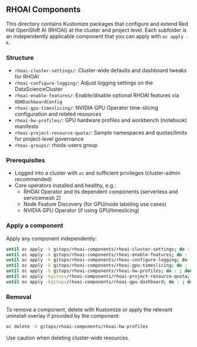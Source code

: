 ## RHOAI Components

This directory contains Kustomize packages that configure and extend Red Hat OpenShift AI (RHOAI) at the cluster and project level. Each subfolder is an independently applicable component that you can apply with `oc apply -k`.

### Structure
- `rhoai-cluster-settings/`: Cluster-wide defaults and dashboard tweaks for RHOAI
- `rhoai-configure-logging/`: Adjust logging settings on the DataScienceCluster
- `rhoai-enable-features/`: Enable/disable optional RHOAI features via `ODHDashboardConfig`
- `rhoai-gpu-timeslicing/`: NVIDIA GPU Operator time-slicing configuration and related resources
- `rhoai-hw-profiles/`: GPU hardware profiles and workbench (notebook) manifests
- `rhoai-project-resource-quota/`: Sample namespaces and quotas/limits for project-level governance
- `rhoai-groups/`: rhods-users group

### Prerequisites
- Logged into a cluster with `oc` and sufficient privileges (cluster-admin recommended)
- Core operators installed and healthy, e.g.:
  - RHOAI Operator and its dependent components (serverless and servicemesh 2)
  - Node Feature Discovery (for GPU/node labeling use cases)
  - NVIDIA GPU Operator (if using GPU/timeslicing)

### Apply a component
Apply any component independently:

```bash
until oc apply -k gitops/rhoai-components/rhoai-cluster-settings; do : ; done
until oc apply -k gitops/rhoai-components/rhoai-enable-features; do : ; done
until oc apply -k gitops/rhoai-components/rhoai-configure-logging; do : ; done
until oc apply -k gitops/rhoai-components/rhoai-gpu-timeslicing; do : ; done
until oc apply -k gitops/rhoai-components/rhoai-hw-profiles; do : ; done
until oc apply -kgitops/rhoai-components/rhoai-project-resource-quota; do : ; done
until oc apply -kgitops/rhoai-components/rhoai-gpu-dashboard; do : ; done
```

### Removal
To remove a component, delete with Kustomize or apply the relevant uninstall overlay if provided by the component:

```bash
oc delete -k gitops/rhoai-components/rhoai-hw-profiles
```

Use caution when deleting cluster-wide resources.
